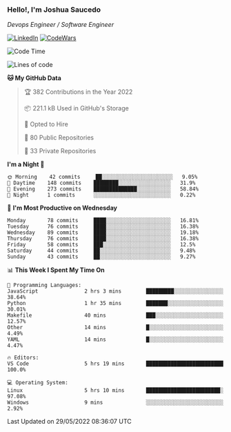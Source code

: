### Hello!, I'm Joshua Saucedo
*Devops Engineer / Software Engineer*  

[![LinkedIn](https://img.shields.io/badge/LinkedIn-0073b1?logo=linkedin&style=flat-square&logoColor=white)](https://www.linkedin.com/in/joshua-nathanael-saucedo-uriarte-bb0336169/)
[![CodeWars](https://www.codewars.com/users/joshuansu0897/badges/micro)](https://www.codewars.com/users/joshuansu0897)

<!--START_SECTION:waka-->
![Code Time](http://img.shields.io/badge/Code%20Time-0%20secs-blue)

![Lines of code](https://img.shields.io/badge/From%20Hello%20World%20I%27ve%20Written-2%20Million%20lines%20of%20code-blue)

**🐱 My GitHub Data** 

> 🏆 382 Contributions in the Year 2022
 > 
> 📦 221.1 kB Used in GitHub's Storage 
 > 
> 💼 Opted to Hire
 > 
> 📜 80 Public Repositories 
 > 
> 🔑 33 Private Repositories  
 > 
**I'm a Night 🦉** 

```text
🌞 Morning    42 commits     ██░░░░░░░░░░░░░░░░░░░░░░░   9.05% 
🌆 Daytime    148 commits    ████████░░░░░░░░░░░░░░░░░   31.9% 
🌃 Evening    273 commits    ██████████████░░░░░░░░░░░   58.84% 
🌙 Night      1 commits      ░░░░░░░░░░░░░░░░░░░░░░░░░   0.22%

```
📅 **I'm Most Productive on Wednesday** 

```text
Monday       78 commits     ████░░░░░░░░░░░░░░░░░░░░░   16.81% 
Tuesday      76 commits     ████░░░░░░░░░░░░░░░░░░░░░   16.38% 
Wednesday    89 commits     ████░░░░░░░░░░░░░░░░░░░░░   19.18% 
Thursday     76 commits     ████░░░░░░░░░░░░░░░░░░░░░   16.38% 
Friday       58 commits     ███░░░░░░░░░░░░░░░░░░░░░░   12.5% 
Saturday     44 commits     ██░░░░░░░░░░░░░░░░░░░░░░░   9.48% 
Sunday       43 commits     ██░░░░░░░░░░░░░░░░░░░░░░░   9.27%

```


📊 **This Week I Spent My Time On** 

```text
💬 Programming Languages: 
JavaScript               2 hrs 3 mins        █████████░░░░░░░░░░░░░░░░   38.64% 
Python                   1 hr 35 mins        ███████░░░░░░░░░░░░░░░░░░   30.01% 
Makefile                 40 mins             ███░░░░░░░░░░░░░░░░░░░░░░   12.57% 
Other                    14 mins             █░░░░░░░░░░░░░░░░░░░░░░░░   4.49% 
YAML                     14 mins             █░░░░░░░░░░░░░░░░░░░░░░░░   4.47%

🔥 Editors: 
VS Code                  5 hrs 19 mins       █████████████████████████   100.0%

💻 Operating System: 
Linux                    5 hrs 10 mins       ████████████████████████░   97.08% 
Windows                  9 mins              ░░░░░░░░░░░░░░░░░░░░░░░░░   2.92%

```


 Last Updated on 29/05/2022 08:36:07 UTC
<!--END_SECTION:waka-->
